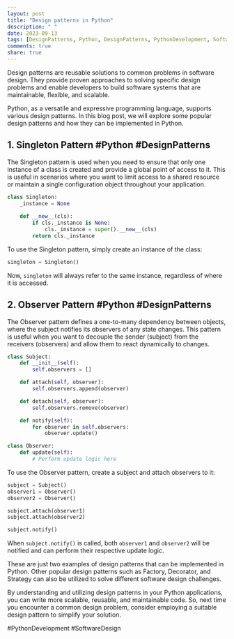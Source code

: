 ```yaml
---
layout: post
title: "Design patterns in Python"
description: " "
date: 2023-09-13
tags: [DesignPatterns, Python, DesignPatterns, PythonDevelopment, SoftwareDesign]
comments: true
share: true
---
```


Design patterns are reusable solutions to common problems in software design. They provide proven approaches to solving specific design problems and enable developers to build software systems that are maintainable, flexible, and scalable.

Python, as a versatile and expressive programming language, supports various design patterns. In this blog post, we will explore some popular design patterns and how they can be implemented in Python.

## 1. Singleton Pattern #Python #DesignPatterns

The Singleton pattern is used when you need to ensure that only one instance of a class is created and provide a global point of access to it. This is useful in scenarios where you want to limit access to a shared resource or maintain a single configuration object throughout your application.

```python
class Singleton:
    _instance = None
    
    def __new__(cls):
        if cls._instance is None:
            cls._instance = super().__new__(cls)
        return cls._instance
```

To use the Singleton pattern, simply create an instance of the class:

```python
singleton = Singleton()
```

Now, `singleton` will always refer to the same instance, regardless of where it is accessed.

## 2. Observer Pattern #Python #DesignPatterns

The Observer pattern defines a one-to-many dependency between objects, where the subject notifies its observers of any state changes. This pattern is useful when you want to decouple the sender (subject) from the receivers (observers) and allow them to react dynamically to changes.

```python
class Subject:
    def __init__(self):
        self.observers = []

    def attach(self, observer):
        self.observers.append(observer)

    def detach(self, observer):
        self.observers.remove(observer)

    def notify(self):
        for observer in self.observers:
            observer.update()

class Observer:
    def update(self):
        # Perform update logic here
```

To use the Observer pattern, create a subject and attach observers to it:

```python
subject = Subject()
observer1 = Observer()
observer2 = Observer()

subject.attach(observer1)
subject.attach(observer2)

subject.notify()
```

When `subject.notify()` is called, both `observer1` and `observer2` will be notified and can perform their respective update logic.

These are just two examples of design patterns that can be implemented in Python. Other popular design patterns such as Factory, Decorator, and Strategy can also be utilized to solve different software design challenges.

By understanding and utilizing design patterns in your Python applications, you can write more scalable, reusable, and maintainable code. So, next time you encounter a common design problem, consider employing a suitable design pattern to simplify your solution.

#PythonDevelopment #SoftwareDesign